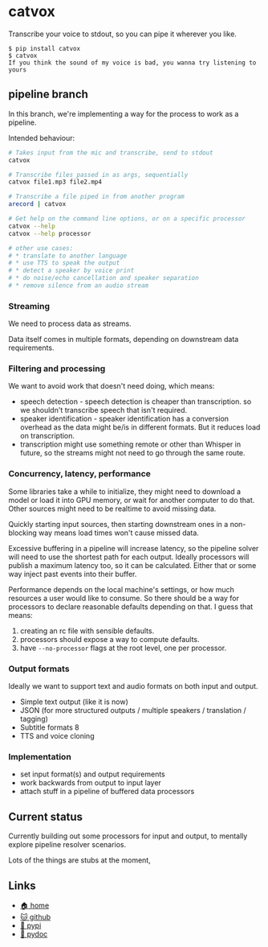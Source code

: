 # catvox

Transcribe your voice to stdout, so you can pipe it wherever you like.

```shell
$ pip install catvox
$ catvox
If you think the sound of my voice is bad, you wanna try listening to yours
```

## pipeline branch

In this branch, we're implementing a way for the process to work as a pipeline.

Intended behaviour:

```bash
# Takes input from the mic and transcribe, send to stdout
catvox

# Transcribe files passed in as args, sequentially
catvox file1.mp3 file2.mp4

# Transcribe a file piped in from another program
arecord | catvox

# Get help on the command line options, or on a specific processor
catvox --help
catvox --help processor

# other use cases:
# * translate to another language
# * use TTS to speak the output
# * detect a speaker by voice print
# * do noise/echo cancellation and speaker separation
# * remove silence from an audio stream
```

### Streaming

We need to process data as streams.

Data itself comes in multiple formats, depending on downstream data
requirements.

### Filtering and processing

We want to avoid work that doesn't need doing, which means:

* speech detection - speech detection is cheaper than transcription.
  so we shouldn't transcribe speech that isn't required.
* speaker identification - speaker identification has a conversion overhead
  as the data might be/is in different formats. But it reduces load on
  transcription.
* transcription might use something remote or other than Whisper in future,
  so the streams might not need to go through the same route.

### Concurrency, latency, performance

Some libraries take a while to initialize, they might need to download
a model or load it into GPU memory, or wait for another computer to do that.
Other sources might need to be realtime to avoid missing data.

Quickly starting input sources, then starting downstream ones in a non-blocking
way means load times won't cause missed data.

Excessive buffering in a pipeline will increase latency, so the pipeline
solver will need to use the shortest path for each output. Ideally processors
will publish a maximum latency too, so it can be calculated. Either that or
some way inject past events into their buffer.

Performance depends on the local machine's settings, or how much resources a
user would like to consume. So there should be a way for processors to declare
reasonable defaults depending on that. I guess that means:

1. creating an rc file with sensible defaults.
2. processors should expose a way to compute defaults.
3. have `--no-processor` flags at the root level, one per processor.

### Output formats

Ideally we want to support text and audio formats on both input and output.

* Simple text output (like it is now)
* JSON (for more structured outputs / multiple speakers / translation /
  tagging)
* Subtitle formats
8
* TTS and voice cloning

### Implementation

* set input format(s) and output requirements
* work backwards from output to input layer
* attach stuff in a pipeline of buffered data processors

## Current status

Currently building out some processors for input and output, to mentally
explore pipeline resolver scenarios.

Lots of the things are stubs at the moment,

## Links

* [🏠 home](https://bitplane.net/dev/python/catvox)
* [🐱 github](https://github.com/bitplane/catvox)
* [🐍 pypi](https://pypi.org/project/catvox)
* [📖 pydoc](https://bitplane.net/dev/python/catvox/pydoc)
